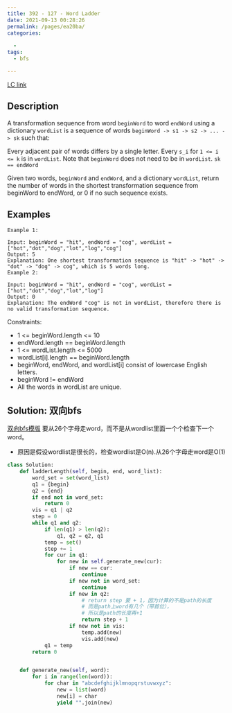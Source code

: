 ```yaml
---
title: 392 - 127 - Word Ladder
date: 2021-09-13 00:28:26
permalink: /pages/ea20ba/
categories:
  
  - 
tags:
  - bfs

---
```

[LC link](https://leetcode.com/problems/word-ladder/)
## Description
A transformation sequence from word `beginWord` to word `endWord` using a dictionary `wordList` is a sequence of words `beginWord -> s1 -> s2 -> ... -> sk` such that:

Every adjacent pair of words differs by a single letter.
Every `s_i` for `1 <= i <= k` is in `wordList`. Note that `beginWord` does not need to be in `wordList`.
`sk == endWord`

Given two words, `beginWord` and `endWord`, and a dictionary `wordList`, return the number of words in the shortest transformation sequence from beginWord to endWord, or 0 if no such sequence exists.

## Examples
```
Example 1:

Input: beginWord = "hit", endWord = "cog", wordList = ["hot","dot","dog","lot","log","cog"]
Output: 5
Explanation: One shortest transformation sequence is "hit" -> "hot" -> "dot" -> "dog" -> cog", which is 5 words long.
Example 2:

Input: beginWord = "hit", endWord = "cog", wordList = ["hot","dot","dog","lot","log"]
Output: 0
Explanation: The endWord "cog" is not in wordList, therefore there is no valid transformation sequence.
```
Constraints:

- 1 <= beginWord.length <= 10
- endWord.length == beginWord.length
- 1 <= wordList.length <= 5000
- wordList[i].length == beginWord.length
- beginWord, endWord, and wordList[i] consist of lowercase English letters.
- beginWord != endWord
- All the words in wordList are unique.

## Solution: 双向bfs
[双向bfs模版](https://emmableu.github.io/blog/pages/8b354b/)
要从26个字母走word，而不是从wordlist里面一个个检查下一个word。
- 原因是假设wordlist是很长的，检查wordlist是O(n).从26个字母走word是O(1)
```python
class Solution:
    def ladderLength(self, begin, end, word_list):
        word_set = set(word_list)
        q1 = {begin}
        q2 = {end}
        if end not in word_set:
            return 0
        vis = q1 | q2
        step = 0
        while q1 and q2:
            if len(q1) > len(q2):
                q1, q2 = q2, q1
            temp = set()
            step += 1
            for cur in q1:
                for new in self.generate_new(cur):
                    if new == cur:
                        continue
                    if new not in word_set:
                        continue
                    if new in q2:
                        # return step 要 + 1，因为计算的不是path的长度
                        # 而是path上word有几个（带首位），
                        # 所以是path的长度再+1
                        return step + 1
                    if new not in vis:
                        temp.add(new)
                        vis.add(new)
            q1 = temp
        return 0


    def generate_new(self, word):
        for i in range(len(word)):
            for char in "abcdefghijklmnopqrstuvwxyz":
                new = list(word)
                new[i] = char
                yield "".join(new)
```
